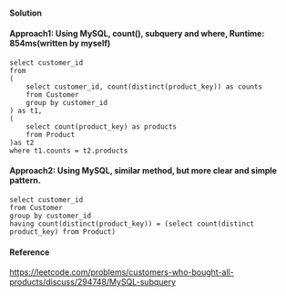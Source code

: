 #### Solution
#### Approach1: Using MySQL, count(), subquery and where, Runtime: 854ms(written by myself)
```MySQL
select customer_id
from
(
    select customer_id, count(distinct(product_key)) as counts
    from Customer
    group by customer_id
) as t1,
(
    select count(product_key) as products
    from Product
)as t2
where t1.counts = t2.products
```

#### Approach2: Using MySQL, similar method, but more clear and simple pattern.
```MySQL
select customer_id
from Customer
group by customer_id
having count(distinct(product_key)) = (select count(distinct product_key) from Product)
```

#### Reference
<https://leetcode.com/problems/customers-who-bought-all-products/discuss/294748/MySQL-subquery>
